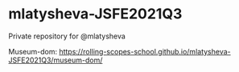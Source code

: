 # mlatysheva-JSFE2021Q3
Private repository for @mlatysheva

Museum-dom: https://rolling-scopes-school.github.io/mlatysheva-JSFE2021Q3/museum-dom/
